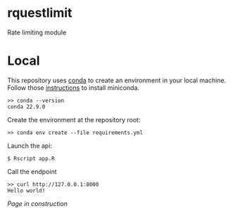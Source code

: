 # rquestlimit

Rate limiting module

# Local

This repository uses [conda](https://docs.conda.io/en/latest/miniconda.html) to create an environment in your local machine. Follow those [instructions](https://docs.conda.io/projects/conda/en/latest/user-guide/install/index.html) to install miniconda.

```
>> conda --version
conda 22.9.0 
```

Create the environment at the repository root:

```
>> conda env create --file requirements.yml
```

Launch the api:

    $ Rscript app.R

Call the endpoint
```
>> curl http://127.0.0.1:8000
Hello world!
```

*Page in construction*
